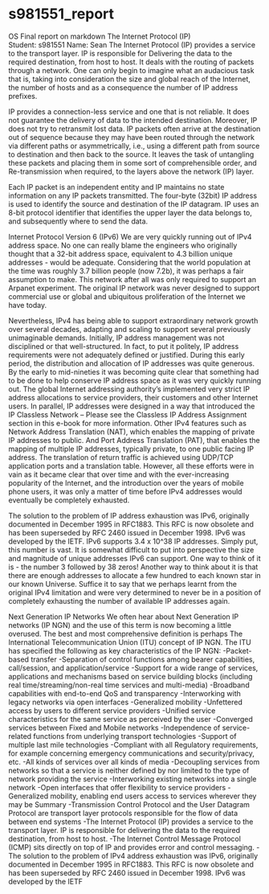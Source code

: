 # s981551_report
OS Final report on markdown
                                        The Internet Protocol (IP)  
Student: s981551
Name: Sean
The Internet Protocol (IP) provides a service to the transport layer. IP is responsible for
Delivering the data to the required destination, from host to host. It deals with the routing
of packets through a network. One can only begin to imagine what an audacious task that
is, taking into consideration the size and global reach of the Internet, the number of hosts
and as a consequence the number of IP address prefixes.

IP provides a connection-less service and one that is not reliable. It does not guarantee the
delivery of data to the intended destination. Moreover, IP does not try to retransmit lost
data. IP packets often arrive at the destination out of sequence because they may have
been routed through the network via different paths or asymmetrically, i.e., using a
different path from source to destination and then back to the source. It leaves the task of
untangling these packets and placing them in some sort of comprehensible order, and
Re-transmission when required, to the layers above the network (IP) layer.

Each IP packet is an independent entity and IP maintains no state information on any IP
packets transmitted. The four-byte (32bit) IP address is used to identify the source and
destination of the IP datagram.
IP uses an 8-bit protocol identifier that identifies the upper layer the data belongs to, and
subsequently where to send the data.

Internet Protocol Version 6 (IPv6)
We are very quickly running out of IPv4 address space. No one can really blame the
engineers who originally thought that a 32-bit address space, equivalent to 4.3 billion
unique addresses - would be adequate. Considering that the world population at the time
was roughly 3.7 billion people (now 7.2b), it was perhaps a fair assumption to make. This
network after all was only required to support an Arpanet experiment. The original IP
network was never designed to support commercial use or global and ubiquitous
proliferation of the Internet we have today.

Nevertheless, IPv4 has being able to support extraordinary network growth over several
decades, adapting and scaling to support several previously unimaginable demands.
Initially, IP address management was not disciplined or that well-structured. In fact, to put
it politely, IP address requirements were not adequately defined or justified. During this
early period, the distribution and allocation of IP addresses was quite generous. By the
early to mid-nineties it was becoming quite clear that something had to be done to help
conserve IP address space as it was very quickly running out. The global Internet
addressing authority’s implemented very strict IP address allocations to service providers,
their customers and other Internet users. In parallel, IP addresses were designed in a way
that introduced the IP Classless Network – Please see the Classless IP Address
Assignment section in this e-book for more information. Other IPv4 features such as
Network Address Translation (NAT), which enables the mapping of private IP addresses
to public. And Port Address Translation (PAT), that enables the mapping of multiple IP
addresses, typically private, to one public facing IP address. The translation of return
traffic is achieved using UDP/TCP application ports and a translation table. However, all
these efforts were in vain as it became clear that over time and with the ever-increasing
popularity of the Internet, and the introduction over the years of mobile phone users, it
was only a matter of time before IPv4 addresses would eventually be completely
exhausted.

The solution to the problem of IP address exhaustion was IPv6, originally documented in
December 1995 in RFC1883. This RFC is now obsolete and has been superseded by RFC
2460 issued in December 1998. IPv6 was developed by the IETF.
IPv6 supports 3.4 x 10^38 IP addresses. Simply put, this number is vast. It is somewhat
difficult to put into perspective the size and magnitude of unique addresses IPv6 can
support. One way to think of it is - the number 3 followed by 38 zeros! Another way to
think about it is that there are enough addresses to allocate a few hundred to each known
star in our known Universe. Suffice it to say that we perhaps learnt from the original IPv4
limitation and were very determined to never be in a position of completely exhausting the
number of available IP addresses again.

Next Generation IP Networks
We often hear about Next Generation IP networks (IP NGN) and the use of this term is
now becoming a little overused. The best and most comprehensive definition is perhaps
The International Telecommunication Union (ITU) concept of IP NGN. The ITU has
specified the following as key characteristics of the IP NGN:
-Packet-based transfer
-Separation of control functions among bearer capabilities, call/session, and
application/service
-Support for a wide range of services, applications and mechanisms based on service
building blocks (including real time/streaming/non-real time services and multi-media)
-Broadband capabilities with end-to-end QoS and transparency
-Interworking with legacy networks via open interfaces
-Generalized mobility
-Unfettered access by users to different service providers
-Unified service characteristics for the same service as perceived by the user
-Converged services between Fixed and Mobile networks
-Independence of service-related functions from underlying transport technologies
-Support of multiple last mile technologies
-Compliant with all Regulatory requirements, for example concerning emergency
communications and security/privacy, etc.
-All kinds of services over all kinds of media
-Decoupling services from networks so that a service is neither defined by nor limited to
the type of network providing the service
-Interworking existing networks into a single network
-Open interfaces that offer flexibility to service providers
-Generalized mobility, enabling end users access to services wherever they may be
Summary
-Transmission Control Protocol and the User Datagram Protocol are transport layer
protocols responsible for the flow of data between end systems
-The Internet Protocol (IP) provides a service to the transport layer. IP is responsible for
delivering the data to the required destination, from host to host.
-The Internet Control Message Protocol (ICMP) sits directly on top of IP and provides
error and control messaging.
-The solution to the problem of IPv4 address exhaustion was IPv6, originally documented
in December 1995 in RFC1883. This RFC is now obsolete and has been superseded by
RFC 2460 issued in December 1998. IPv6 was developed by the IETF
